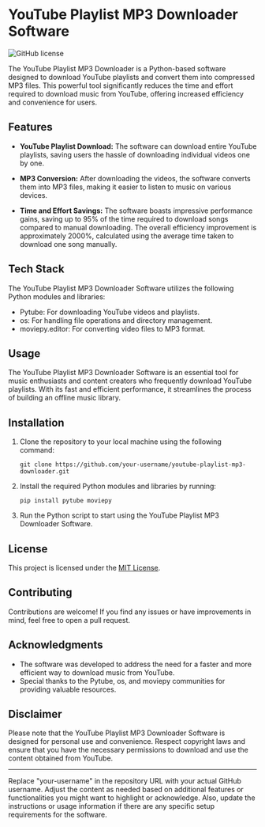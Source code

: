 # YouTube Playlist MP3 Downloader Software

![GitHub license](https://img.shields.io/badge/license-MIT-blue.svg)

The YouTube Playlist MP3 Downloader is a Python-based software designed to download YouTube playlists and convert them into compressed MP3 files. This powerful tool significantly reduces the time and effort required to download music from YouTube, offering increased efficiency and convenience for users.

## Features

- **YouTube Playlist Download:** The software can download entire YouTube playlists, saving users the hassle of downloading individual videos one by one.

- **MP3 Conversion:** After downloading the videos, the software converts them into MP3 files, making it easier to listen to music on various devices.

- **Time and Effort Savings:** The software boasts impressive performance gains, saving up to 95% of the time required to download songs compared to manual downloading. The overall efficiency improvement is approximately 2000%, calculated using the average time taken to download one song manually.

## Tech Stack

The YouTube Playlist MP3 Downloader Software utilizes the following Python modules and libraries:

- Pytube: For downloading YouTube videos and playlists.
- os: For handling file operations and directory management.
- moviepy.editor: For converting video files to MP3 format.

## Usage

The YouTube Playlist MP3 Downloader Software is an essential tool for music enthusiasts and content creators who frequently download YouTube playlists. With its fast and efficient performance, it streamlines the process of building an offline music library.

## Installation

1. Clone the repository to your local machine using the following command:
   ```
   git clone https://github.com/your-username/youtube-playlist-mp3-downloader.git
   ```

2. Install the required Python modules and libraries by running:
   ```
   pip install pytube moviepy
   ```

3. Run the Python script to start using the YouTube Playlist MP3 Downloader Software.

## License

This project is licensed under the [MIT License](LICENSE).

## Contributing

Contributions are welcome! If you find any issues or have improvements in mind, feel free to open a pull request.

## Acknowledgments

- The software was developed to address the need for a faster and more efficient way to download music from YouTube.
- Special thanks to the Pytube, os, and moviepy communities for providing valuable resources.

## Disclaimer

Please note that the YouTube Playlist MP3 Downloader Software is designed for personal use and convenience. Respect copyright laws and ensure that you have the necessary permissions to download and use the content obtained from YouTube.

---
Replace "your-username" in the repository URL with your actual GitHub username. Adjust the content as needed based on additional features or functionalities you might want to highlight or acknowledge. Also, update the instructions or usage information if there are any specific setup requirements for the software.
